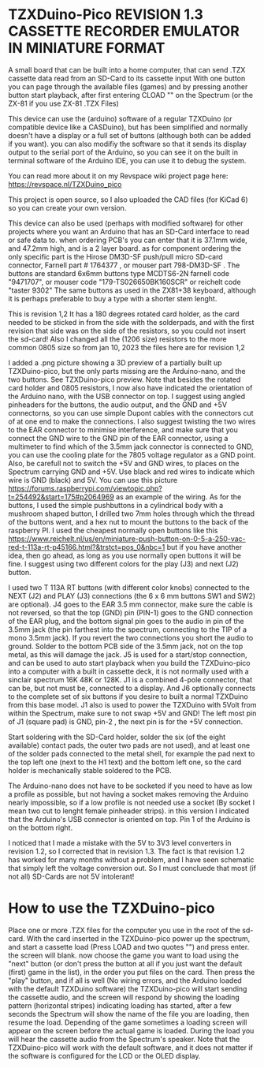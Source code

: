 # TZXDuino-Pico REVISION 1.3 CASSETTE RECORDER EMULATOR IN MINIATURE FORMAT

A small board that can be built into a home computer, that can send .TZX cassette data read from an SD-Card to its cassette input
With one button you can page through the available files (games) and by pressing another button start playback, after first entering CLOAD "" on the Spectrum (or the ZX-81 if you use ZX-81 .TZX Files)

This device can use the (arduino) software of a regular TZXDuino (or compatible device like a CASDuino), but has been simplified and normally doesn't have a display or a full set of buttons (although both can be added if you want). you can also modifiy the software so that it sends its display output to the serial port of the Arduino, so you can see it on the built in terminal software of the Arduino IDE, you can use it to debug the system.

You can read more about it on my Revspace wiki project page here: https://revspace.nl/TZXDuino_pico

This project is open source, so I also uploaded the CAD files (for KiCad 6) so you can create your own version.

This device can also be used (perhaps with modified software) for other projects where you want an Arduino that has an SD-Card interface to read or safe data to.
when ordering PCB's you can enter that it is 37.1mm wide, and 47.2mm high, and is a 2 layer board.
as for component ordering the only specific part is the Hirose DM3D-SF push/pull micro SD-card connector, Farnell part # 1764377 , or mouser part 798-DM3D-SF . The buttons are standard 6x6mm buttons type MCDTS6-2N farnell code "9471707", or mouser code "179-TS026650BK160SCR" or reichelt code "taster 9302"
The same buttons as used in the ZX81+38 keyboard, although it is perhaps preferable to buy a type with a shorter stem lenght. 

This is revision 1,2 It has a 180 degrees rotated card holder, as the card needed to be sticked in from the side with the solderpads, and with the first revision that side was on the side of the resistors, so you could not insert the sd-card!
Also I changed all the (1206 size) resistors to the more common 0805 size
so from jan 10, 2023 the files here are for revision 1,2

I added a .png picture showing a 3D preview of a partially built up TZXDuino-pico, but the only parts missing are the Arduino-nano, and the two buttons. See TZXDuino-pico preview. Note that besides the rotated card holder and 0805 resistors, I now also have indicated the orientation of the Arduino nano, with the USB connector on top. I suggest using angled pinheaders for the buttons, the audio output, and the GND and +5V connectorns, so you can use simple Dupont cables with the connectors cut of at one end to make the connections. I also suggest twisting the two wires to the EAR connector to minimise interference, and make sure that you connect the GND wire to the GND pin of the EAR connector, using a multimeter to find which of the 3.5mm jack connector is connected to GND, you can use the cooling plate for the 7805 voltage regulator as a GND point. Also, be carefull not to switch the +5V and GND wires, to places on the Spectrum carrying GND and +5V. Use black and red wires to indicate which wire is GND (black) and 5V.
You can use this picture https://forums.raspberrypi.com/viewtopic.php?t=254492&start=175#p2064969 as an example of the wiring. 
As for the buttons, I used the simple pushbuttons in a cylindrical body with a mushroom shaped button, I drilled two 7mm holes through which the thread of the buttons went, and a hex nut to mount the buttons to the back of the raspberry PI.
I used the cheapest normally open buttons like this https://www.reichelt.nl/us/en/miniature-push-button-on-0-5-a-250-vac-red-t-113a-rt-p45166.html?&trstct=pos_0&nbc=1 but if you have another idea, then go ahead, as long as you use normally open buttons it will be fine.
I suggest using two different colors for the play (J3) and next (J2) button.

I used two T 113A RT buttons (with different color knobs) connected to the NEXT (J2) and PLAY (J3) connections (the 6 x 6 mm buttons SW1 and SW2) are optional). J4 goes to the EAR 3.5 mm connector, make sure the cable is not reversed, so that the top (GND) pin (PIN-1) goes to the GND connection of the EAR plug, and the bottom signal pin goes to the audio in pin of the 3.5mm jack (the pin farthest into the spectrum, connecting to the TIP of a mono 3.5mm jack). If you revert the two connections you short the audio to ground. Solder to the bottom PCB side of the 3.5mm jack, not on the top metal, as this will damage the jack. J5 is used for a start/stop connection, and can be used to auto start playback when you build the TZXDuino-pico into a computer with a built in cassette deck, it is not normally used with a sinclair spectrum 16K 48K or 128K. J1 is a combined 4-pole connector, that can be, but not must be, connected to a display. And J6 optionally connects to the complete set of six buttons if you desire to built a normal TZXDuino from this base model. J1 also is used to power the TZXDuino with 5Volt from within the Spectrum, make sure to not swap +5V and GND! The left most pin of J1 (square pad) is GND, pin-2 , the next pin is for the +5V connection. 

Start soldering with the SD-Card holder, solder the six (of the eight available) contact pads, the outer two pads are not used), and at least one of the solder pads connected to the metal shell, for example the pad next to the top left one (next to the H1 text) and the bottom left one, so the card holder is mechanically stable soldered to the PCB. 

The Arduino-nano does not have to be socketed if you need to have as low a profile as possible, but not having a socket makes removing the Arduino nearly impossible, so if a low profile is not needed use a socket (By socket I mean two cut to lenght female pinheader strips). in this version I indicated that the Arduino's USB connector is oriented on top. Pin 1 of the Arduino is on the bottom right.

I noticed that I made a mistake with the 5V to 3V3 level converters in revision 1.2, so I corrected that in revision 1.3.
The fact is that revision 1.2 has worked for many months without a problem, and I have seen schematic that simply left the voltage conversion out. So I must concluede that most (if not all) SD-Cards are not 5V intolerant!

# How to use the TZXDuino-pico
Place one or more .TZX files for the computer you use in the root of the sd-card. With the card inserted in the TZXDuino-pico power up the spectrum, and start a cassette load (Press LOAD and two quotes "") and press enter. the screen will blank. now choose the game you want to load using the "next" button (or don't press the button at all if you just want the default (first) game in the list), in the order you put files on the card. Then press the "play" button, and if all is well (No wiring errors, and the Arduino loaded with the default TZXDuino software) the TZXDuino-pico will start sending the cassette audio, and the screen will respond by showing the loading pattern (horizontal stripes) indicating loading has started, after a few seconds the Spectrum will show the name of the file you are loading, then resume the load. Depending of the game sometimes a loading screen will appear on the screen before the actual game is loaded. During the load you will hear the cassette audio from the Spectrum's speaker.
Note that the TZXDuino-pico will work with the default software, and it does not matter if the software is configured for the LCD or the OLED display.
